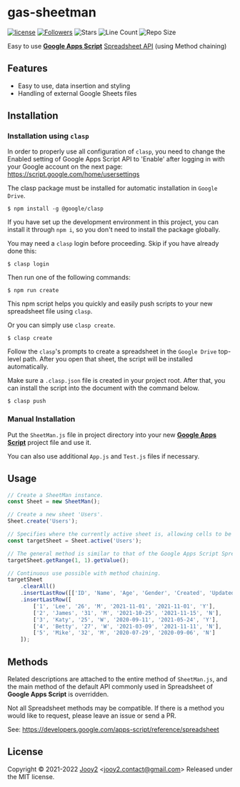 # gas-sheetman

[![license](https://img.shields.io/badge/license-MIT-blue.svg)](https://github.com/jooy2/gas-sheetman/blob/master/LICENSE)
[![Followers](https://img.shields.io/github/followers/jooy2?style=social)](https://github.com/jooy2)
![Stars](https://img.shields.io/github/stars/jooy2/gas-sheetman?style=social)
![Line Count](https://img.shields.io/tokei/lines/github/jooy2/gas-sheetman)
![Repo Size](https://img.shields.io/github/repo-size/jooy2/gas-sheetman)

Easy to use **[Google Apps Script](https://script.google.com/)** [Spreadsheet API](https://developers.google.com/apps-script/reference/spreadsheet) (using Method chaining)

## Features
- Easy to use, data insertion and styling
- Handling of external Google Sheets files

## Installation

### Installation using `clasp`

In order to properly use all configuration of `clasp`, you need to change the Enabled setting of Google Apps Script API to 'Enable' after logging in with your Google account on the next page: https://script.google.com/home/usersettings

The clasp package must be installed for automatic installation in `Google Drive`.

```shell
$ npm install -g @google/clasp
```

If you have set up the development environment in this project, you can install it through `npm i`, so you don't need to install the package globally.

You may need a `clasp` login before proceeding. Skip if you have already done this:

```shell
$ clasp login
```

Then run one of the following commands:

```shell
$ npm run create
```

This npm script helps you quickly and easily push scripts to your new spreadsheet file using `clasp`.

Or you can simply use `clasp create`.

```shell
$ clasp create
```

Follow the `clasp`'s prompts to create a spreadsheet in the `Google Drive` top-level path. After you open that sheet, the script will be installed automatically.

Make sure a `.clasp.json` file is created in your project root. After that, you can install the script into the document with the command below.

```shell
$ clasp push
```

### Manual Installation
Put the `SheetMan.js` file in project directory into your new **[Google Apps Script](https://script.google.com/)** project file and use it.

You can also use additional `App.js` and `Test.js` files if necessary.

## Usage

```javascript
// Create a SheetMan instance.
const Sheet = new SheetMan();

// Create a new sheet 'Users'.
Sheet.create('Users');

// Specifies where the currently active sheet is, allowing cells to be processed.
const targetSheet = Sheet.active('Users');

// The general method is similar to that of the Google Apps Script Spreadsheet.
targetSheet.getRange(1, 1).getValue();

// Continuous use possible with method chaining.
targetSheet
    .clearAll()
    .insertLastRow([['ID', 'Name', 'Age', 'Gender', 'Created', 'Updated', 'Subscription']])
    .insertLastRow([
        ['1', 'Lee', '26', 'M', '2021-11-01', '2021-11-01', 'Y'],
        ['2', 'James', '31', 'M', '2021-10-25', '2021-11-15', 'N'],
        ['3', 'Katy', '25', 'W', '2020-09-11', '2021-05-24', 'Y'],
        ['4', 'Betty', '27', 'W', '2021-03-09', '2021-11-11', 'N'],
        ['5', 'Mike', '32', 'M', '2020-07-29', '2020-09-06', 'N']
    ]);
```

## Methods
Related descriptions are attached to the entire method of `SheetMan.js`, and the main method of the default API commonly used in Spreadsheet of **Google Apps Script** is overridden.

Not all Spreadsheet methods may be compatible. If there is a method you would like to request, please leave an issue or send a PR.

See: https://developers.google.com/apps-script/reference/spreadsheet

## License

Copyright © 2021-2022 [Jooy2](https://jooy2.com) <[jooy2.contact@gmail.com](mailto:jooy2.contact@gmail.com)> Released under the MIT license.
